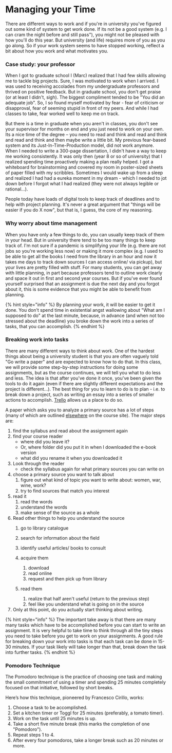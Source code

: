 # Managing your Time

There are different ways to work and if you're in university you've figured out some kind of system to get work done. If its not be a good system \(e.g. I can cram the night before and still pass"\), you might not be pleased with how you'll do this year. But university \(and life\) requires more of you as you go along. So if your work system seems to have stopped working, reflect a bit about how you work and what motivates you. 

### Case study: your professor

When I got to graduate school I \(Marc\) realized that I had few skills allowing me to tackle big projects. Sure, I was motivated to work when I arrived. I was used to receiving accolades from my undergraduate professors and thrived on positive feedback. But in graduate school, you don't get praise \(or at least I didn't, sigh\). The biggest compliment tended to be "You did an adequate job". So, I so found myself motivated by fear - fear of criticism or disapproval, fear of seeming stupid in front of my peers. And while I had classes to take, fear worked well to keep me on track. 

But there is a time in graduate when you aren't in classes, you don't see your supervisor for months on end and you just need to work on your own. Its a nice time of the degree – you need to read and think and read and think and read and think and then maybe write a little bit. My previous fear-based system and its Just-In-Time-Production model, did not work anymore. When I needed to write a 300-page dissertation, I didn't have a way to keep me working consistently. It was only then \(year 8 or so of university\) that I realized spending time proactively making a plan really helped. I got a whiteboard for brainstorming and covered my room in poster-sized sheets of paper filled with my scribbles. Sometimes I would wake up from a sleep and realized I had had a eureka moment in my dream - which I needed to jot down before I forgot what I had realized \(they were not always legible or rational...\). 

People today have loads of digital tools to keep track of deadlines and to help with project planning. It's never a great argument that "things will be easier if you do X now", but that is, I guess, the core of my reasoning. 

### Why worry about time management

When you have only a few things to do, you can usually keep track of them in your head. But in university there tend to be too many things to keep track of. I'm not sure if a pandemic is simplifying your life \(e.g. there are not jobs so you're working less now\) or making it more complex \(e.g. I used to be able to get all the books I need from the library in an hour and now it takes me days to track down sources I can access online/ via pickup\), but your lives are pretty filled with stuff. For many students, you can get away with little planning, in part because professors tend to outline work clearly and space it out in first and second year courses. But if you've ever found yourself surprised that an assignment is due the next day and you forgot about it, this is some evidence that you might be able to benefit from planning.

{% hint style="info" %}
By planning your work, it will be easier to get it done. You don't spend time in existential angst wallowing about "What am I supposed to do" at the last minute, because, in advance \(and when not too stressed about the deadline\) you broke down the work into a series of tasks, that you can accomplish. 
{% endhint %}

### Breaking work into tasks

There are many different ways to think about work. One of the hardest things about being a university student is that you are often vaguely told "Go write a paper" and are expected to know how to do that. In this class, we will provide some step-by-step instructions for doing some assignments, but as the course continues, we will tell you what to do less and less. The idea is that after you've done it once, you've been given the tools to do it again \(even if there are slightly different expectations and the project is different...\). The best thing for you to learn to do is to plan - i.e. to break down a project, such as writing an essay into a series of smaller actions to accomplish. [Trello](./) allows us a place to do so. 

A paper which asks you to analyze a primary source has a lot of steps \(many of which are outlined [elsewhere](../../practical-exercises/anatomy-of-a-primary-source/) on the course site\). The major steps are:

1. find the syllabus and read about the assignment again
2. find your course reader
   * where did you leave it?
   * Or, where folder did you put it in when I downloaded the e-book version
   * what did you rename it when you downloaded it 
3. Look through the reader
   * check the syllabus again for what primary sources you can write on
4. choose a primary source you want to talk about
   1. figure out what kind of topic you want to write about: women, war, wine, work?
   2. try to find sources that match you interest
5. read it
   1. read the words
   2. understand the words
   3. make sense of the source as a whole
6. Read other things to help you understand the source
   1. go to library catalogue
   2. search for information about the field
   3. identify useful articles/ books to consult
   4. acquire them
      1. download
      2. read online
      3. request and then pick up from library
   5. read them

      1. realize that half aren't useful \(return to the previous step\)
      2. feel like you understand what is going on in the source
7. Only at this point, do you actually start thinking about writing. 

{% hint style="info" %}
The important take away is that there are many many tasks which have to be accomplished before you can start to write an assignment. It is very helpful to take time to think through all the tiny steps you need to take before you get to work on your assignments. A good rule for breaking down your work into tasks is that each task can be done in 15-30 minutes. If your task likely will take longer than that, break down the task into further tasks. 
{% endhint %}

### Pomodoro Technique

The Pomodoro technique is the practice of choosing one task and making the small commitment of using a timer and spending 25 minutes completely focused on that initiative, followed by short breaks.

Here’s how this technique, pioneered by Francesco Cirillo, works:

1. Choose a task to be accomplished.
2. Set a kitchen timer or Toggl for 25 minutes \(preferably, a tomato timer\).
3. Work on the task until 25 minutes is up.
4. Take a short five minute break \(this marks the completion of one "Pomodoro"\).
5. Repeat steps 1 to 4.
6. After every four pomodoros, take a longer break such as 20 minutes or more.

